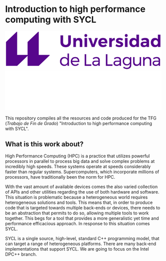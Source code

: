 # Introduction to high performance computing with SYCL

![TFG SYCL](logo_ull_dark.png#gh-light-mode-only "TFG SYCL")
![TFG SYCL](logo_ull_light.png#gh-dark-mode-only "TFG SYCL")

This repository compiles all the resources and code produced for the TFG (_Trabajo de Fin de Grado_) "Introduction to high performance computing with SYCL".

## What is this work about?

High Performance Computing (HPC) is a practice that utilizes powerful processors in parallel to process big data and solve complex problems at incredibly high speeds.
These systems operate at speeds considerably faster than regular systems.
Supercomputers, which incorporate millions of processors, have traditionally been the norm for HPC.

With the vast amount of available devices comes the also varied collection of APIs and other utilities regarding the use of both hardware and software.
This situation is problematic because a heterogeneous world requires heterogeneous solutions and tools.
This means that, in order to produce code that is targeted towards multiple back-ends or devices, there needs to be an abstraction that permits to do so, allowing multiple tools to work together.
This begs for a tool that provides a more generalistic yet time and performance efficacious approach. In response to this situation comes SYCL.

SYCL is a single source, high-level, standard C++ programming model, that can target a range of heterogeneous platforms.
There are many back-end implementations that support SYCL.
We are going to focus on the Intel DPC++ branch.
